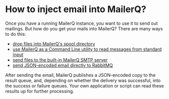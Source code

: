 # How to inject email into MailerQ?

Once you have a running MailerQ instance, you want to use it to send
out mailings. But how do you get your mails into MailerQ? There are
many ways to do this:

* [drop files into MailerQ's spool directory](spool-directory)
* [use MailerQ as a Command Line utility to read messages from standard input](command-line-utility)
* [send files to the built-in MailerQ SMTP server](smtp-server)
* [send JSON-encoded email directly to RabbitMQ](publish-to-rabbitmq)

After sending the email, MailerQ publishes a JSON-encoded copy to the 
result queue, and, depending on whether the delivery was successful, into 
the success or failure  queues. Your own application or script can read 
these results up for further processing. 
